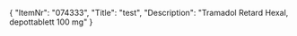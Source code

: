 {
  "ItemNr": "074333",
  "Title": "test",
  "Description": "Tramadol Retard Hexal, depottablett 100 mg"
}